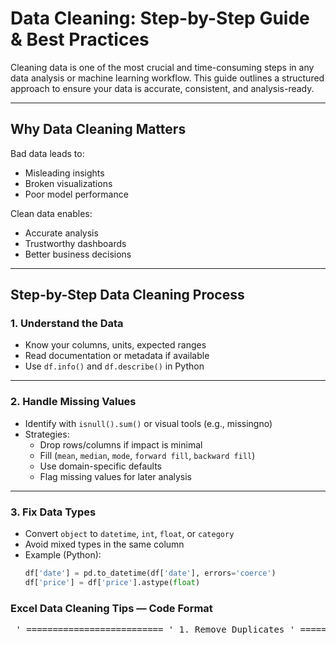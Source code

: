 #  Data Cleaning: Step-by-Step Guide & Best Practices

Cleaning data is one of the most crucial and time-consuming steps in any data analysis or machine learning workflow. This guide outlines a structured approach to ensure your data is accurate, consistent, and analysis-ready.

---

##  Why Data Cleaning Matters

Bad data leads to:
- Misleading insights
- Broken visualizations
- Poor model performance

Clean data enables:
- Accurate analysis
- Trustworthy dashboards
- Better business decisions

---

## Step-by-Step Data Cleaning Process

### 1. Understand the Data

- Know your columns, units, expected ranges
- Read documentation or metadata if available
- Use `df.info()` and `df.describe()` in Python

---

### 2. Handle Missing Values

- Identify with `isnull().sum()` or visual tools (e.g., missingno)
- Strategies:
  - Drop rows/columns if impact is minimal
  - Fill (`mean`, `median`, `mode`, `forward fill`, `backward fill`)
  - Use domain-specific defaults
  - Flag missing values for later analysis

---

### 3. Fix Data Types

- Convert `object` to `datetime`, `int`, `float`, or `category`
- Avoid mixed types in the same column
- Example (Python):
  ```python
  df['date'] = pd.to_datetime(df['date'], errors='coerce')
  df['price'] = df['price'].astype(float)


### Excel Data Cleaning Tips — Code Format

<pre lang="excel"> ' ========================== ' 1. Remove Duplicates ' ========================== ' Excel Menu: Data → Remove Duplicates ' Shortcut: Alt + A + M ' ========================== ' 2. Trim Extra Spaces ' ========================== =TRIM(A2) ' Removes leading/trailing and extra spaces ' ========================== ' 3. Remove Non-Printable Characters ' ========================== =CLEAN(A2) ' Removes line breaks, tabs, etc. ' ========================== ' 4. Convert Text to Proper Case ' ========================== =PROPER(A2) ' John Doe =UPPER(A2) ' JOHN DOE =LOWER(A2) ' john doe ' ========================== ' 5. Find and Replace ' ========================== ' Ctrl + H → Replace "N/A" or "-" with blank ' ========================== ' 6. Split Data into Columns ' ========================== ' Data → Text to Columns → Delimited (e.g. comma, space) ' ========================== ' 7. Convert Text to Numbers ' ========================== =VALUE(A2) ' Or use the ⚠️ "Convert to Number" smart tag ' ========================== ' 8. Remove Blank Rows ' ========================== ' Ctrl + G → Special → Blanks → Right-click → Delete Rows ' ========================== ' 9. Highlight Duplicates ' ========================== ' Home → Conditional Formatting → Highlight Cells Rules → Duplicate Values ' ========================== '10. Combine Data from Columns ' ========================== =CONCATENATE(A2, " ", B2) =TEXTJOIN(" ", TRUE, A2, B2, C2) ' ========================== '11. Flag Outliers (Simple Z-Score Logic) ' ========================== =IF(ABS(A2 - AVERAGE($A$2:$A$100)) > 3 * STDEV.P($A$2:$A$100), "Outlier", "OK") ' ========================== '12. Fix Dates Stored as Text ' ========================== =DATEVALUE(A2) ' Then format cell as Date ' ========================== '13. Standardize Headers ' ========================== ' Rename to lowercase, underscore_separated: e.g., first_name, order_date ' ========================== '14. Use Filters ' ========================== ' Ctrl + Shift + L → Apply AutoFilter ' Filter by blanks, text in numeric fields, errors, etc. </pre>
